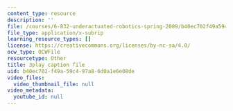 ```yaml
---
content_type: resource
description: ''
file: /courses/6-832-underactuated-robotics-spring-2009/b40ec702f49a59c497a86d0a1e6e08de_4kB94UDwJ0M.vtt
file_type: application/x-subrip
learning_resource_types: []
license: https://creativecommons.org/licenses/by-nc-sa/4.0/
ocw_type: OCWFile
resourcetype: Other
title: 3play caption file
uid: b40ec702-f49a-59c4-97a8-6d0a1e6e08de
video_files:
  video_thumbnail_file: null
video_metadata:
  youtube_id: null
---
```

